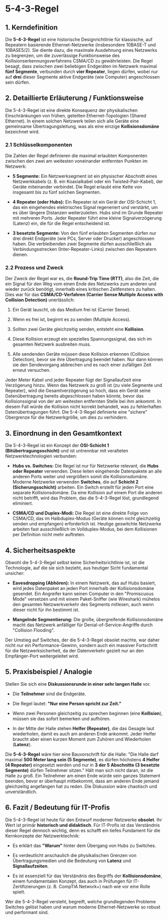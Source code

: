 # 5-4-3-Regel

## 1. Kerndefinition

Die **5-4-3-Regel** ist eine historische Designrichtlinie für klassische, auf Repeatern basierende Ethernet-Netzwerke (insbesondere 10BASE-T und 10BASE5/2). Sie diente dazu, die maximale Ausdehnung eines Netzwerks zu begrenzen, um die zuverlässige Funktionsweise des Kollisionserkennungsverfahrens CSMA/CD zu gewährleisten. Die Regel besagt, dass zwischen zwei beliebigen Endgeräten im Netzwerk maximal **fünf Segmente**, verbunden durch **vier Repeater**, liegen dürfen, wobei nur auf **drei** dieser Segmente aktive Endgeräte (wie Computer) angeschlossen sein dürfen.

## 2. Detaillierte Erläuterung / Funktionsweise

Die 5-4-3-Regel ist eine direkte Konsequenz der physikalischen Einschränkungen von frühen, geteilten Ethernet-Topologien (Shared Ethernet). In einem solchen Netzwerk teilen sich alle Geräte eine gemeinsame Übertragungsleitung, was als eine einzige **Kollisionsdomäne** bezeichnet wird.

### 2.1 Schlüsselkomponenten

Die Zahlen der Regel definieren die maximal erlaubten Komponenten zwischen den zwei am weitesten voneinander entfernten Punkten im Netzwerk:

- **5 Segmente:** Ein Netzwerksegment ist ein physischer Abschnitt eines Netzwerkkabels (z. B. ein Koaxialkabel oder ein Twisted-Pair-Kabel), der Geräte miteinander verbindet. Die Regel erlaubt eine Kette von insgesamt bis zu fünf solchen Segmenten.
    
- **4 Repeater (oder Hubs):** Ein Repeater ist ein Gerät der OSI-Schicht 1, das ein eingehendes elektrisches Signal regeneriert und verstärkt, um es über längere Distanzen weiterzuleiten. Hubs sind im Grunde Repeater mit mehreren Ports. Jeder Repeater führt eine kleine Signalverzögerung (Latenz) ein, die für die Regel entscheidend ist.
    
- **3 besetzte Segmente:** Von den fünf erlaubten Segmenten dürfen nur drei direkt Endgeräte (wie PCs, Server oder Drucker) angeschlossen haben. Die verbleibenden zwei Segmente dürfen ausschließlich als Verbindungsstrecken (Inter-Repeater-Links) zwischen den Repeatern dienen.
    

### 2.2 Prozess und Zweck

Der Zweck der Regel war es, die **Round-Trip Time (RTT)**, also die Zeit, die ein Signal für den Weg vom einen Ende des Netzwerks zum anderen und wieder zurück benötigt, innerhalb eines kritischen Zeitfensters zu halten. Dies war für das **CSMA/CD-Verfahren (Carrier Sense Multiple Access with Collision Detection)** unerlässlich:

1. Ein Gerät lauscht, ob das Medium frei ist (Carrier Sense).
    
2. Wenn es frei ist, beginnt es zu senden (Multiple Access).
    
3. Sollten zwei Geräte gleichzeitig senden, entsteht eine **Kollision**.
    
4. Diese Kollision erzeugt ein spezielles Spannungssignal, das sich im gesamten Netzwerk ausbreiten muss.
    
5. Alle sendenden Geräte müssen diese Kollision erkennen (Collision Detection), bevor sie ihre Übertragung beendet haben. Nur dann können sie den Sendevorgang abbrechen und es nach einer zufälligen Zeit erneut versuchen.
    

Jeder Meter Kabel und jeder Repeater fügt der Signallaufzeit eine Verzögerung hinzu. Wenn das Netzwerk zu groß ist (zu viele Segmente und Repeater), wird die Gesamtverzögerung so hoch, dass ein Gerät seine Datenübertragung bereits abgeschlossen haben könnte, bevor das Kollisionssignal von der am weitesten entfernten Stelle bei ihm ankommt. In diesem Fall würde die Kollision nicht korrekt behandelt, was zu fehlerhaften Datenübertragungen führt. Die 5-4-3-Regel definierte eine "sichere" Obergrenze für die Netzwerkgröße, um dies zu verhindern.

## 3. Einordnung in den Gesamtkontext

Die 5-4-3-Regel ist ein Konzept der **OSI-Schicht 1 (Bitübertragungsschicht)** und ist untrennbar mit veralteten Netzwerktechnologien verbunden:

- **Hubs vs. Switches:** Die Regel ist nur für Netzwerke relevant, die **Hubs oder Repeater** verwenden. Diese leiten eingehende Datenpakete an alle anderen Ports weiter und vergrößern somit die Kollisionsdomäne. Moderne Netzwerke verwenden **Switches**, die auf **Schicht 2 (Sicherungsschicht)** arbeiten. Ein Switch erstellt für jeden Port eine separate Kollisionsdomäne. Da eine Kollision auf einem Port die anderen nicht betrifft, wird das Problem, das die 5-4-3-Regel löst, grundlegend eliminiert.
    
- **CSMA/CD und Duplex-Modi:** Die Regel ist eine direkte Folge von CSMA/CD, das im Halbduplex-Modus (Geräte können nicht gleichzeitig senden und empfangen) erforderlich ist. Heutige geswitchte Netzwerke arbeiten fast ausschließlich im Vollduplex-Modus, bei dem Kollisionen per Definition nicht mehr auftreten.
    

## 4. Sicherheitsaspekte

Obwohl die 5-4-3-Regel selbst keine Sicherheitsrichtlinie ist, ist die Technologie, auf die sie sich bezieht, aus heutiger Sicht fundamental unsicher:

- **Eavesdropping (Abhören):** In einem Netzwerk, das auf Hubs basiert, wird jedes Datenpaket an jeden Port innerhalb der Kollisionsdomäne gesendet. Ein Angreifer kann seinen Computer in den "Promiscuous Mode" versetzen und mit einem Paket-Sniffer (wie Wireshark) mühelos den gesamten Netzwerkverkehr des Segments mitlesen, auch wenn dieser nicht für ihn bestimmt ist.
    
- **Mangelnde Segmentierung:** Die große, übergreifende Kollisionsdomäne macht das Netzwerk anfälliger für Denial-of-Service-Angriffe durch "Collision Flooding".
    

Der Umstieg auf Switches, der die 5-4-3-Regel obsolet machte, war daher nicht nur ein Performance-Gewinn, sondern auch ein massiver Fortschritt für die Netzwerksicherheit, da der Datenverkehr gezielt nur an den Empfänger-Port weitergeleitet wird.

## 5. Praxisbeispiel / Analogie

Stellen Sie sich eine **Diskussionsrunde in einer sehr langen Halle** vor.

- Die **Teilnehmer** sind die Endgeräte.
    
- Die Regel lautet: **"Nur eine Person spricht zur Zeit."**
    
- Wenn zwei Personen gleichzeitig zu sprechen beginnen (eine **Kollision**), müssen sie das sofort bemerken und aufhören.
    
- In der Mitte der Halle stehen **Helfer (Repeater)**, die das Gesagte laut wiederholen, damit es auch am anderen Ende ankommt. Jeder Helfer braucht aber einen kurzen Moment zum Zuhören und Wiederholen (**Latenz**).
    

Die **5-4-3-Regel** wäre hier eine Bauvorschrift für die Halle: "Die Halle darf maximal **500 Meter lang sein (5 Segmente)**, es dürfen höchstens **4 Helfer (4 Repeater)** eingesetzt werden und nur in **3 der 5 Abschnitte (3 besetzte Segmente)** dürfen Teilnehmer sitzen." Hält man sich nicht daran, ist die Halle zu groß. Ein Teilnehmer am einen Ende würde sein ganzes Statement beenden, bevor er überhaupt mitbekommt, dass am anderen Ende jemand gleichzeitig angefangen hat zu reden. Die Diskussion wäre chaotisch und unverständlich.

## 6. Fazit / Bedeutung für IT-Profis

Die 5-4-3-Regel ist heute für den Entwurf moderner Netzwerke **obsolet**. Ihr Wert ist primär **historisch und didaktisch**. Für IT-Profis ist das Verständnis dieser Regel dennoch wichtig, denn es schafft ein tiefes Fundament für die Kernkonzepte der Netzwerktechnik:

- Es erklärt das **"Warum"** hinter dem Übergang von Hubs zu Switches.
    
- Es verdeutlicht anschaulich die physikalischen Grenzen von Übertragungsmedien und die Bedeutung von **Latenz** und **Signallaufzeiten**.
    
- Es ist essenziell für das Verständnis des Begriffs der **Kollisionsdomäne**, einem fundamentalen Konzept, das auch in Prüfungen für IT-Zertifizierungen (z. B. CompTIA Network+) nach wie vor eine Rolle spielt.
    

Wer die 5-4-3-Regel versteht, begreift, welche grundlegenden Probleme Switches gelöst haben und warum moderne Ethernet-Netzwerke so robust und performant sind.